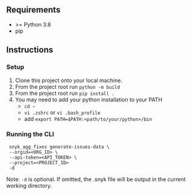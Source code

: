 ## Requirements
 - \>= Python 3.8
 - pip

## Instructions

### Setup
1. Clone this project onto your local machine.
2. From the project root run `python -m build`
3. From the project root run `pip install .`
4. You may need to add your python installation to your PATH
    - `cd ~`
    - `vi .zshrc` or `vi .bash_profile`
    - add `export PATH=$PATH:<path/to/your/python>/bin`

### Running the CLI
```
 snyk_agg_fixes generate-issues-data \
 --orgid=<ORG_ID> \
 --api-token=<API_TOKEN> \
 --project=<PROJECT_ID>
 -d

```
Note: `-d` is optional. If omitted, the .snyk file will be output in the current working directory.